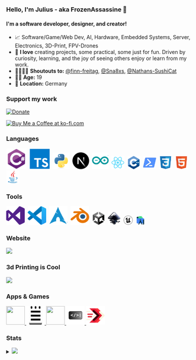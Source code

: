 ### Hello, I'm Julius - aka FrozenAssassine 👋

#### I'm a software developer, designer, and creator!

-   📈 Software/Game/Web Dev, AI, Hardware, Embedded Systems, Server, Electronics, 3D-Print, FPV-Drones
-   🧬 **I love** creating projects, some practical, some just for fun. Driven by curiosity, learning, and the joy of seeing others enjoy or learn from my work.
-   👨‍👩‍👧‍👦 **Shoutouts to:** [@finn-freitag](https://github.com/finn-freitag), [@Sna8xs](https://github.com/Sna8xs), [@Nathans-SushiCat](https://github.com/Nathans-SushiCat)
-   👨‍💻 **Age:** 19
-   🚩 **Location:** Germany

### Support my work
[![Donate](https://www.paypalobjects.com/en_US/i/btn/btn_donate_LG.gif)](https://www.paypal.com/donate/?hosted_button_id=PPME7KF7KF7QS)

<a href='https://ko-fi.com/K3K819KSLG' target='_blank'>  
    <img height='36' style='border:0px;height:36px;' src='https://storage.ko-fi.com/cdn/kofi6.png?v=6' border='0' alt='Buy Me a Coffee at ko-fi.com' />  
</a>

<!-- #### Programming time since November 6th, 2022:

<a href="https://wakatime.com/@FrozenAssassine">
    <img src="https://wakatime.com/badge/user/1ce7d4e7-d3a9-45a5-bea0-e04995db707c.svg" />
</a> -->

### Languages

<div>
    <img src="https://github.com/devicons/devicon/blob/master/icons/csharp/csharp-original.svg" title="CSharp" alt="Csharp" height="55">&nbsp;
    <img src="https://github.com/devicons/devicon/blob/master/icons/typescript/typescript-original.svg" title="Typescript" alt="Typescript" height="55">&nbsp;
    <img src="https://github.com/devicons/devicon/blob/master/icons/python/python-original.svg" title="Python" alt="Python" height="45">&nbsp;
    <img src="https://raw.githubusercontent.com/devicons/devicon/refs/heads/master/icons/nextjs/nextjs-original.svg" title="NextJS" alt="NextJS" height="45">&nbsp;
    <img src="https://github.com/devicons/devicon/blob/master/icons/arduino/arduino-original.svg" title="Arduino" alt="Arduino" height="45">&nbsp;
    <img src="https://raw.githubusercontent.com/devicons/devicon/master/icons/react/react-original.svg" title="React" alt="React" height="35">&nbsp;
    <img src="https://github.com/devicons/devicon/blob/master/icons/cplusplus/cplusplus-original.svg" title="C++" alt="C++" height="35">&nbsp;
    <img src="https://github.com/devicons/devicon/blob/master/icons/powershell/powershell-original.svg" title="Powershell" alt="Powershell" height="35">&nbsp;
    <img src="https://github.com/devicons/devicon/blob/master/icons/css3/css3-original.svg" title="CSS" alt="CSS" height="35">&nbsp;
    <img src="https://github.com/devicons/devicon/blob/master/icons/html5/html5-original.svg" title="HTML" alt="HTML" height="35">&nbsp;
    <img src="https://github.com/devicons/devicon/blob/master/icons/java/java-original.svg" title="Java" alt="Java" height="35">&nbsp;
</div>

### Tools

<div>
    <img src="https://github.com/devicons/devicon/blob/master/icons/visualstudio/visualstudio-plain.svg" title="Visual Studio" alt="Visual Studio" height="50">&nbsp;
    <img src="https://github.com/devicons/devicon/blob/master/icons/vscode/vscode-original.svg" title="Visual Studio Code" alt="Visual Studio Code" height="50">&nbsp;
    <img src="https://github.com/devicons/devicon/blob/master/icons/archlinux/archlinux-original.svg" title="Android Studio" alt="Arch" height="50">&nbsp;
    <img src="https://github.com/devicons/devicon/blob/master/icons/blender/blender-original.svg" title="Blender" alt="Blender" height="50">&nbsp;
    <img src="https://github.com/devicons/devicon/blob/master/icons/unity/unity-original.svg" title="Unity" alt="Unity" height="35">&nbsp;
    <img src="https://github.com/devicons/devicon/blob/master/icons/inkscape/inkscape-original.svg" title="Inkscape" alt="Inkscape" height="35">&nbsp;
    <img src="https://github.com/devicons/devicon/blob/master/icons/unrealengine/unrealengine-original.svg" title="Unreal Engine" alt="Unreal Engine" height="25">&nbsp;
    <img src="https://github.com/devicons/devicon/blob/master/icons/androidstudio/androidstudio-original.svg" title="Android Studio" alt="Android Studio" height="25">&nbsp;
</div>

### Website

<a href="https://frozenassassine.de?ref=github-readme">  
    <img height="50px" width="auto" src="https://media.giphy.com/media/rvUbaxVpe87qErZ6yE/giphy.gif">  
</a>

### 3d Printing is Cool
<a href="https://makerworld.com/de/@FrozenAssassine">
<img height="50px" width="auto" src="https://github.com/user-attachments/assets/fb491ff2-87ca-4f76-a177-1769515fb9bf" />
</a>

### Apps & Games

<div>
    <a href="https://play.google.com/store/apps/details?id=com.FrozenCatStudios.UltimateRunner">
       <img width="50" height="50" src="https://ultimaterunner.frozenassassine.de/assets/ultimaterunner/icon.png"/>
    </a>
    <a href="https://apps.microsoft.com/detail/fastedit/9NTQ53W18DPW?hl=en-us&gl=US">
       <img width="50" height="50" src="https://github.com/FrozenAssassine/Fastedit/blob/master/Fastedit/Assets/AppIcon/Icon.png?raw=true"/>
    </a>
    <a href="https://apps.microsoft.com/detail/ease-pass/9NQPF80923F5?ocid=pdpshare&hl=en-us&gl=us">
       <img width="50" height="50" src="https://github.com/FrozenAssassine/EasePass/blob/master/EasePass/Assets/AppIcon/Icon.png?raw=true"/>
    </a>
    <a href="https://apps.microsoft.com/detail/fluentedit/9NWL9M9JPQ36?hl=en-us&gl=US">
       <img width="50" height="50" src="https://github.com/FrozenAssassine/FluentEdit/blob/master/FluentEdit/Assets/Square44x44Logo.scale-400.png?raw=true"/>
    </a>
    <a href="https://apps.microsoft.com/detail/9n8kbw01wd62?hl=en-US&gl=US">
       <img width="50" height="50" src="https://github.com/FrozenAssassine/QuickNav/blob/master/QuickNav/Assets/AppIcon/appicon.png?raw=true"/>
    </a>
</div>

### Stats
<details>
<summary>
    <a href="https://wakatime.com/@FrozenAssassine">  
    <img src="https://wakatime.com/badge/user/1ce7d4e7-d3a9-45a5-bea0-e04995db707c.svg" />  
</a>
</summary>

<div align="left">
    <img src="https://github.com/FrozenAssassine/github-stats/blob/master/generated/overview.svg#gh-dark-mode-only">  
    <img src="https://github.com/FrozenAssassine/github-stats/blob/master/generated/languages.svg#gh-dark-mode-only"> 
    <img src="https://github-readme-stats.vercel.app/api?username=FrozenAssassine&show_icons=true&theme=tokyonight">  
    <img src="https://streak-stats.demolab.com?user=FrozenAssassine&theme=tokyonight" alt="GitHub Streak" />
</div>

</details>
